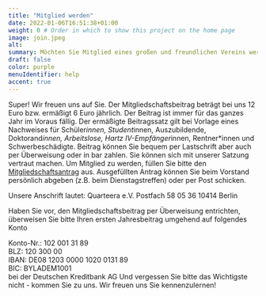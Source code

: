 ```yaml
---
title: "Mitglied werden"
date: 2022-01-06T16:51:38+01:00
weight: 0 # Order in which to show this project on the home page
image: join.jpeg
alt:
summary: Möchten Sie Mitglied eines großen und freundlichen Vereins werden, an Veranstaltungen teilnehmen und neue Menschen kennenlernen?
draft: false
color: purple
menuIdentifier: help
accent: true
---
```


Super! Wir freuen uns auf Sie.
Der Mitgliedschaftsbeitrag beträgt bei uns 12 Euro bzw. ermäßigt 6 Euro jährlich. Der Beitrag ist immer für das ganzes Jahr im Voraus fällig. Der ermäßigte Beitragssatz gilt bei Vorlage eines Nachweises für Schüler*innen, Student*innen,
Auszubildende, Doktorand*innen, Arbeitslose, Hartz IV-Empfänger*innen, Rentner*innen und Schwerbeschädigte. Beitrag können Sie bequem per Lastschrift aber auch per Überweisung oder in bar zahlen.
Sie können sich mit unserer Satzung vertraut machen. 
Um Mitglied zu werden, füllen Sie bitte den [Mitgliedschaftsantrag](/ru/help/mitglied_werden/Mitgliedschaftsantrag.pdf) aus. Ausgefüllten Antrag können Sie beim Vorstand persönlich abgeben (z.B. beim Dienstagstreffen) oder per Post schicken. 

Unsere Anschrift lautet:
Quarteera e.V.
Postfach 58 05 36
10414 Berlin
 
Haben Sie vor, den Mitgliedschaftsbeitrag per Überweisung entrichten, überweisen Sie bitte Ihren ersten Jahresbeitrag umgehend auf folgendes Konto

Konto-Nr.: 102 001 31 89\
BLZ:   	120 300 00\
IBAN:  	DE08 1203 0000 1020 0131 89\
BIC:   	BYLADEM1001\
bei der Deutschen Kreditbank AG
Und vergessen Sie bitte das Wichtigste nicht - kommen Sie zu uns. Wir freuen uns Sie kennenzulernen!

